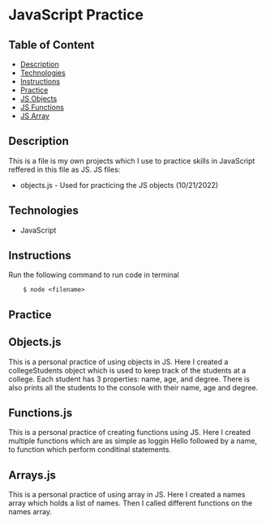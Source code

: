 # JavaScript Practice

## Table of Content

- [Description](#description)
- [Technologies](#technologies)
- [Instructions](#instructions)
- [Practice](#practice)
- [JS Objects](#objects.js)
- [JS Functions](#functions.js)
- [JS Array](#arrays.js)

## Description

This is a file is my own projects which I use to practice skills in JavaScript reffered in this file as JS. JS files:

- objects.js - Used for practicing the JS objects (10/21/2022)

## Technologies

- JavaScript

## Instructions

Run the following command to run code in terminal

```
    $ node <filename>
```

## Practice

## Objects.js

This is a personal practice of using objects in JS. Here I created a collegeStudents object which is used to keep track of the students at a college. Each student has 3 properties: name, age, and degree. There is also prints all the students to the console with their name, age and degree.

## Functions.js

This is a personal practice of creating functions using JS. Here I created multiple functions which are as simple as loggin Hello followed by a name, to function which perform conditinal statements.

## Arrays.js

This is a personal practice of using array in JS. Here I created a names array which holds a list of names. Then I called different functions on the names array.

